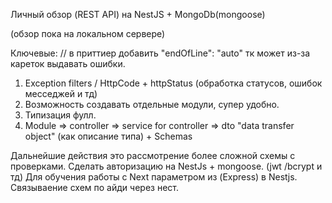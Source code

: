 Личный обзор (REST API) на NestJS + MongoDb(mongoose)

(обзор пока на локальном сервере)

Ключевые:
// в приттиер добавить "endOfLine": "auto" тк может из-за кареток выдавать ошибки.

1. Exception filters / HttpCode + httpStatus (обработка статусов, ошибок месседжей и тд)
2. Возможность создавать отдельные модули, супер удобно.
3. Типизация фулл.
4. Module => controller => service for controller => dto "data transfer object" (как описание типа) + Schemas

Дальнейшие действия это рассмотрение более сложной схемы с проверками. Сделать авторизацию на NestJs + mongoose. (jwt /bcrypt и тд) Для обучения работы с Next параметром из (Express) в Nestjs. Связываение схем по айди через нест.
